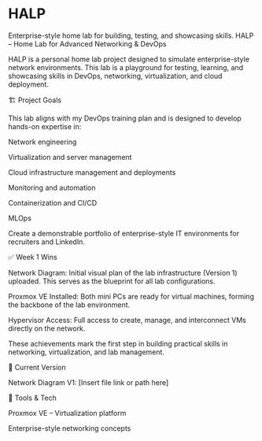 # HALP
Enterprise-style home lab for building, testing, and showcasing skills.
HALP – Home Lab for Advanced Networking & DevOps

HALP is a personal home lab project designed to simulate enterprise-style network environments. This lab is a playground for testing, learning, and showcasing skills in DevOps, networking, virtualization, and cloud deployment.

🏗️ Project Goals

This lab aligns with my DevOps training plan and is designed to develop hands-on expertise in:

Network engineering

Virtualization and server management

Cloud infrastructure management and deployments

Monitoring and automation

Containerization and CI/CD

MLOps

Create a demonstrable portfolio of enterprise-style IT environments for recruiters and LinkedIn.

✅ Week 1 Wins

Network Diagram: Initial visual plan of the lab infrastructure (Version 1) uploaded. This serves as the blueprint for all lab configurations.

Proxmox VE Installed: Both mini PCs are ready for virtual machines, forming the backbone of the lab environment.

Hypervisor Access: Full access to create, manage, and interconnect VMs directly on the network.

These achievements mark the first step in building practical skills in networking, virtualization, and lab management.

📂 Current Version

Network Diagram V1: [Insert file link or path here]

🔧 Tools & Tech

Proxmox VE – Virtualization platform

Enterprise-style networking concepts
